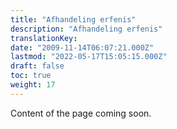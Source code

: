 ```yaml
---
title: "Afhandeling erfenis"
description: "Afhandeling erfenis"
translationKey: 
date: "2009-11-14T06:07:21.000Z"
lastmod: "2022-05-17T15:05:15.000Z"
draft: false
toc: true
weight: 17
---
```


Content of the page coming soon.
